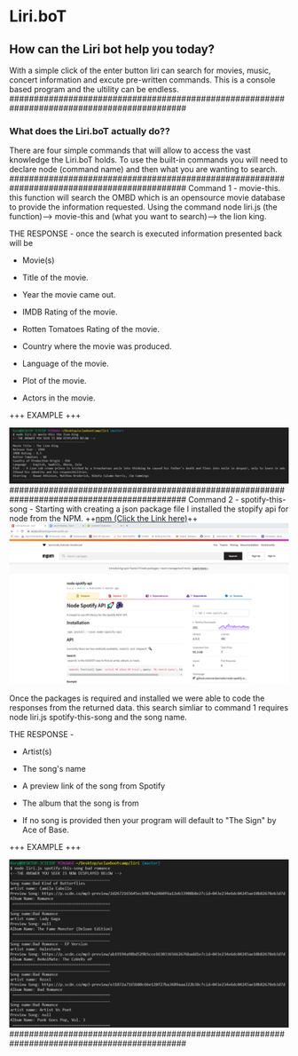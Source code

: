 # Liri.boT
## How can the Liri bot help you today? 
With a simple click of the enter button liri can search for movies, music, concert information and excute pre-written commands.
This is a console based program and the ultility can be endless. 
############################################################################################
### What does the Liri.boT actually do??
There are four simple commands that will allow to access the vast knowledge the Liri.boT holds. To use the built-in commands you will need to declare node (command name) and then what you are wanting to search. 
############################################################################################
Command 1 - movie-this. this function will search the OMBD which is an opensource movie database to provide the information requested. Using the command node liri.js (the function)--> movie-this and (what you want to search)--> the lion king.

THE RESPONSE - once the search is executed information presented back will be 
* Movie(s)

* Title of the movie.
* Year the movie came out.
* IMDB Rating of the movie.
* Rotten Tomatoes Rating of the movie.
* Country where the movie was produced.
* Language of the movie.
* Plot of the movie.
* Actors in the movie.

+++ EXAMPLE +++ 

![image1](/images/movie.this.example.png)
############################################################################################
Command 2 - spotify-this-song - Starting with creating a json package file I installed the stopify api for node from the NPM.
 ++[npm (Click the Link here)](https://www.npmjs.com/package/node-spotify-api)++
![image2](/images/spotify.web.png)

Once the packages is required and installed we were able to code the responses from the returned data.  this search simliar to command 1 requires node liri.js spotify-this-song and the song name.

THE RESPONSE - 
* Artist(s)

 * The song's name
 * A preview link of the song from Spotify
 * The album that the song is from

* If no song is provided then your program will default to "The Sign" by Ace of Base.

+++ EXAMPLE +++ 

![image3](/images/spotify.this.song.png)
############################################################################################

 
